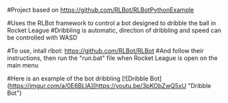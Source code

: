 #Project based on https://github.com/RLBot/RLBotPythonExample

#Uses the RLBot framework to control a bot designed to dribble the ball in Rocket League
#Dribbling is automatic, direction of dribbling and speed can be controlled with WASD

#To use, intall rlbot: https://github.com/RLBot/RLBot
#And follow their instructions, then run the "run.bat" file when Rocket League is open on the main menu

#Here is an example of the bot dribbling
[![Dribble Bot](https://imgur.com/a/0E6BLlA](https://youtu.be/3pKObZwQ5xU "Dribble Bot")
